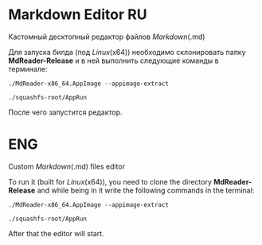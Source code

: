 # Markdown Editor RU

Кастомный десктопный редактор файлов *Markdown*(.md)

Для запуска билда (под *Linux*(x64)) необходимо склонировать папку **MdReader-Release** и в ней выполнить следующие команды в терминале:

```./MdReader-x86_64.AppImage --appimage-extract```

```./squashfs-root/AppRun```

После чего запустится редактор.

# ENG

Custom *Markdown*(.md) files editor

To run it (built for *Linux*(x64)), you need to clone the directory **MdReader-Release** and while being in it write the following commands in the terminal:

```./MdReader-x86_64.AppImage --appimage-extract```

```./squashfs-root/AppRun```

After that the editor will start.
